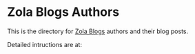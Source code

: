 # Zola Blogs Authors

This is the directory for [Zola Blogs](https://zola-blogs.us) authors and their blog posts.

Detailed intructions are at:

